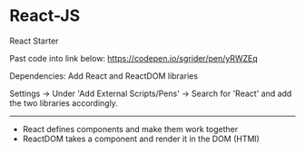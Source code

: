 # React-JS
React Starter

Past code into link below:
https://codepen.io/sgrider/pen/yRWZEq

Dependencies:
Add React and ReactDOM libraries

Settings -> Under 'Add External Scripts/Pens' -> Search for 'React' and add the two libraries accordingly.


-------------------------------------
- React defines components and make them work together
- ReactDOM takes a component and render it in the DOM (HTMl)
